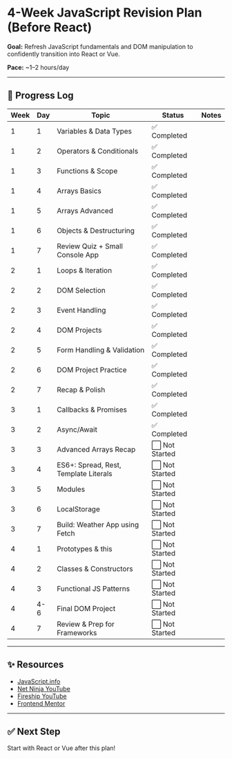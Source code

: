 # 4-Week JavaScript Revision Plan (Before React)

**Goal:** Refresh JavaScript fundamentals and DOM manipulation to confidently transition into React or Vue.

**Pace:** ~1–2 hours/day

---

## 📅 Progress Log

| Week | Day | Topic | Status | Notes |
|------|-----|-------|--------|-------|
| 1    | 1   | Variables & Data Types | ✅  Completed |  |
| 1    | 2   | Operators & Conditionals | ✅   Completed |  |
| 1    | 3   | Functions & Scope | ✅   Completed |  |
| 1    | 4   | Arrays Basics | ✅   Completed |  |
| 1    | 5   | Arrays Advanced | ✅   Completed |  |
| 1    | 6   | Objects & Destructuring | ✅   Completed |  |
| 1    | 7   | Review Quiz + Small Console App | ✅ Completed |  |
| 2    | 1   | Loops & Iteration | ✅ Completed |  |
| 2    | 2   | DOM Selection | ✅ Completed|  |
| 2    | 3   | Event Handling | ✅ Completed|  |
| 2    | 4   | DOM Projects | ✅ Completed |  |
| 2    | 5   | Form Handling & Validation | ✅ Completed |  |
| 2    | 6   | DOM Project Practice | ✅ Completed |  |
| 2    | 7   | Recap & Polish | ✅ Completed |  |
| 3    | 1   | Callbacks & Promises | ✅ Completed |  |
| 3    | 2   | Async/Await | ✅ Completed |  |
| 3    | 3   | Advanced Arrays Recap | ⬜ Not Started |  |
| 3    | 4   | ES6+: Spread, Rest, Template Literals | ⬜ Not Started |  |
| 3    | 5   | Modules | ⬜ Not Started |  |
| 3    | 6   | LocalStorage | ⬜ Not Started |  |
| 3    | 7   | Build: Weather App using Fetch | ⬜ Not Started |  |
| 4    | 1   | Prototypes & this | ⬜ Not Started |  |
| 4    | 2   | Classes & Constructors | ⬜ Not Started |  |
| 4    | 3   | Functional JS Patterns | ⬜ Not Started |  |
| 4    | 4-6 | Final DOM Project | ⬜ Not Started |  |
| 4    | 7   | Review & Prep for Frameworks | ⬜ Not Started |  |

---

## ✨ Resources

- [JavaScript.info](https://javascript.info)
- [Net Ninja YouTube](https://www.youtube.com/c/TheNetNinja)
- [Fireship YouTube](https://www.youtube.com/c/Fireship)
- [Frontend Mentor](https://www.frontendmentor.io/)

---

## ✅ Next Step

Start with React or Vue after this plan!
